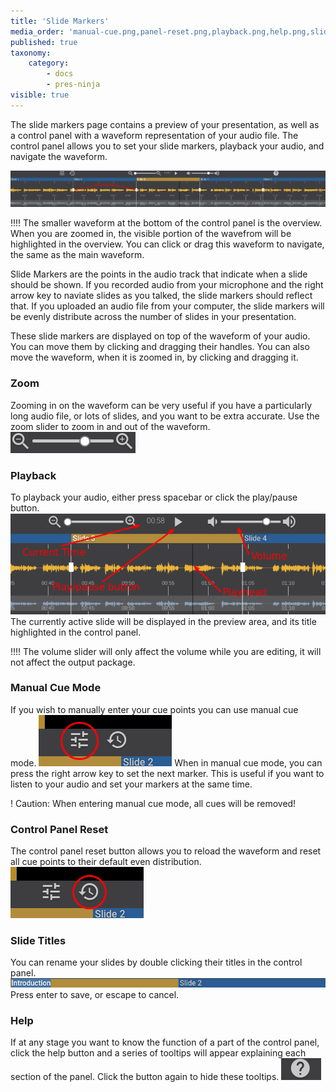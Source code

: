 ```yaml
---
title: 'Slide Markers'
media_order: 'manual-cue.png,panel-reset.png,playback.png,help.png,slide-markers.png,zoom.png,chapter-titles.png'
published: true
taxonomy:
    category:
        - docs
        - pres-ninja
visible: true
---
```


The slide markers page contains a preview of your presentation, as well as a control panel with a waveform representation of your audio file. The control panel allows you to set your slide markers, playback your audio, and navigate the waveform.

![](slide-markers.png)

!!!! The smaller waveform at the bottom of the control panel is the overview. When you are zoomed in, the visible portion of the wavefrom will be highlighted in the overview. You can click or drag this waveform to navigate, the same as the main waveform.

Slide Markers are the points in the audio track that indicate when a slide should be shown. If you recorded audio from your microphone and the right arrow key to naviate slides as you talked, the slide markers should reflect that. If you uploaded an audio file from your computer, the slide markers will be evenly distribute across the number of slides in your presentation.

These slide markers are displayed on top of the waveform of your audio. You can move them by clicking and dragging their handles. You can also move the waveform, when it is zoomed in, by clicking and dragging it.

### Zoom

Zooming in on the waveform can be very useful if you have a particularly long audio file, or lots of slides, and you want to be extra accurate.
Use the zoom slider to zoom in and out of the waveform.
![](zoom.png)

### Playback

To playback your audio, either press spacebar or click the play/pause button.
![](playback.png)
The currently active slide will be displayed in the preview area, and its title highlighted in the control panel.

!!!! The volume slider will only affect the volume while you are editing, it will not affect the output package.

### Manual Cue Mode

If you wish to manually enter your cue points you can use manual cue mode. 
![](manual-cue.png)
When in manual cue mode, you can press the right arrow key to set the next marker. This is useful if you want to listen to your audio and set your markers at the same time.

! Caution: When entering manual cue mode, all cues will be removed!

### Control Panel Reset

The control panel reset button allows you to reload the waveform and reset all cue points to their default even distribution.
![](panel-reset.png)

### Slide Titles

You can rename your slides by double clicking their titles in the control panel.
![](chapter-titles.png)
Press enter to save, or escape to cancel.

### Help

If at any stage you want to know the function of a part of the control panel, click the help button and a series of tooltips will appear explaining each section of the panel. Click the button again to hide these tooltips.
![](help.png)